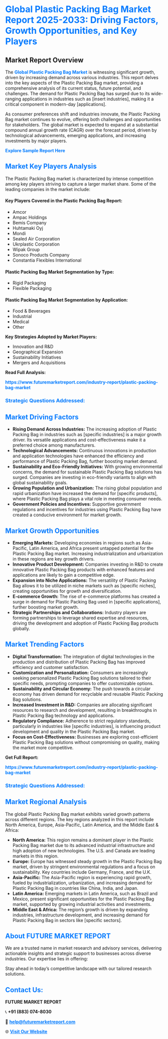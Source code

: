 <h1 style="color: #007BFF;">Global Plastic Packing Bag Market Report 2025-2033: Driving Factors, Growth Opportunities, and Key Players</h1>

<section id="overview">
<h2>Market Report Overview</h2>
<p>The <a href="https://www.futuremarketreport.com/industry-report/plastic-packing-bag-market" style="color: #007BFF; text-decoration: none;"><strong>Global Plastic Packing Bag Market</strong></a> is witnessing significant growth, driven by increasing demand across various industries. This report delves into the key aspects of the Plastic Packing Bag market, providing a comprehensive analysis of its current status, future potential, and challenges. The demand for Plastic Packing Bag has surged due to its wide-ranging applications in industries such as [insert industries], making it a critical component in modern-day [applications].</p>
<p>As consumer preferences shift and industries innovate, the Plastic Packing Bag market continues to evolve, offering both challenges and opportunities for stakeholders. The global market is expected to expand at a substantial compound annual growth rate (CAGR) over the forecast period, driven by technological advancements, emerging applications, and increasing investments by major players.</p>
</section>

<section id="overview">
<p><a href="https://www.futuremarketreport.com/request-sample/reportId=107350" style="color: #007BFF; text-decoration: none;"><strong>Explore Sample Report Here</strong></a></p>
</section>

<section id="key-players">
<h2 style="color: #007BFF;">Market Key Players Analysis</h2>
<p>The Plastic Packing Bag market is characterized by intense competition among key players striving to capture a larger market share. Some of the leading companies in the market include:</p>
<h4>Key Players Covered in the Plastic Packing Bag Report:</h4>
<ul><li>Amcor</li><li>Ampac Holdings</li><li>Bemis Company</li><li>Huhtamaki Oyj</li><li>Mondi</li><li>Sealed Air Corporation</li><li>Ukrplastic Corporation</li><li>Wipak Group</li><li>Sonoco Products Company</li><li>Constantia Flexibles International</li></ul>
<h4>Plastic Packing Bag Market Segmentation by Type:</h4>
<ul><li>Rigid Packaging</li><li>Flexible Packaging</li></ul>

<h4>Plastic Packing Bag Market Segmentation by Application:</h4>
<ul><li>Food &amp; Beverages</li><li>Industrial</li><li>Medical</li><li>Other</li></ul>
<p><strong>Key Strategies Adopted by Market Players:</strong></p>
<ul>
<li>Innovation and R&D</li>
<li>Geographical Expansion</li>
<li>Sustainability Initiatives</li>
<li>Mergers and Acquisitions</li>
</ul>
</section>

<section>
<p><strong>Read Full Analysis: </strong></p><a href="https://www.futuremarketreport.com/industry-report/plastic-packing-bag-market" style="color: #007BFF; text-decoration: none;"><strong>https://www.futuremarketreport.com/industry-report/plastic-packing-bag-market</strong></a>
<h3 style="color: #007BFF;">Strategic Questions Addressed:</h3>
</section>

<section id="driving-factors">
<h2 style="color: #007BFF;">Market Driving Factors</h2>
<ul>
<li><strong>Rising Demand Across Industries:</strong> The increasing adoption of Plastic Packing Bag in industries such as [specific industries] is a major growth driver. Its versatile applications and cost-effectiveness make it a preferred choice among manufacturers.</li>
<li><strong>Technological Advancements:</strong> Continuous innovations in production and application technologies have enhanced the efficiency and performance of Plastic Packing Bag, further boosting market demand.</li>
<li><strong>Sustainability and Eco-Friendly Initiatives:</strong> With growing environmental concerns, the demand for sustainable Plastic Packing Bag solutions has surged. Companies are investing in eco-friendly variants to align with global sustainability goals.</li>
<li><strong>Growing Population and Urbanization:</strong> The rising global population and rapid urbanization have increased the demand for [specific products], where Plastic Packing Bag plays a vital role in meeting consumer needs.</li>
<li><strong>Government Policies and Incentives:</strong> Supportive government regulations and incentives for industries using Plastic Packing Bag have created a conducive environment for market growth.</li>
</ul>
</section>

<section id="growth-opportunities">
<h2 style="color: #007BFF;">Market Growth Opportunities</h2>
<ul>
<li><strong>Emerging Markets:</strong> Developing economies in regions such as Asia-Pacific, Latin America, and Africa present untapped potential for the Plastic Packing Bag market. Increasing industrialization and urbanization in these regions are key growth drivers.</li>
<li><strong>Innovative Product Development:</strong> Companies investing in R&D to create innovative Plastic Packing Bag products with enhanced features and applications are likely to gain a competitive edge.</li>
<li><strong>Expansion into Niche Applications:</strong> The versatility of Plastic Packing Bag allows it to be utilized in niche markets such as [specific niches], creating opportunities for growth and diversification.</li>
<li><strong>E-commerce Growth:</strong> The rise of e-commerce platforms has created a surge in demand for Plastic Packing Bag used in [specific applications], further boosting market growth.</li>
<li><strong>Strategic Partnerships and Collaborations:</strong> Industry players are forming partnerships to leverage shared expertise and resources, driving the development and adoption of Plastic Packing Bag products globally.</li>
</ul>
</section>

<section id="trending-factors">
<h2 style="color: #007BFF;">Market Trending Factors</h2>
<ul>
<li><strong>Digital Transformation:</strong> The integration of digital technologies in the production and distribution of Plastic Packing Bag has improved efficiency and customer satisfaction.</li>
<li><strong>Customization and Personalization:</strong> Consumers are increasingly seeking personalized Plastic Packing Bag solutions tailored to their specific needs, prompting companies to offer customizable options.</li>
<li><strong>Sustainability and Circular Economy:</strong> The push towards a circular economy has driven demand for recyclable and reusable Plastic Packing Bag solutions.</li>
<li><strong>Increased Investment in R&D:</strong> Companies are allocating significant resources to research and development, resulting in breakthroughs in Plastic Packing Bag technology and applications.</li>
<li><strong>Regulatory Compliance:</strong> Adherence to strict regulatory standards, particularly in industries like [specific industries], is influencing product development and quality in the Plastic Packing Bag market.</li>
<li><strong>Focus on Cost-Effectiveness:</strong> Businesses are exploring cost-efficient Plastic Packing Bag solutions without compromising on quality, making the market more competitive.</li>
</ul>
</section>

<section>
<p><strong>Get Full Report: </strong></p><a href="https://www.futuremarketreport.com/industry-report/plastic-packing-bag-market" style="color: #007BFF; text-decoration: none;"><strong>https://www.futuremarketreport.com/industry-report/plastic-packing-bag-market</strong></a>
<h3 style="color: #007BFF;">Strategic Questions Addressed:</h3>
</section>


<section id="regional-analysis">
<h2 style="color: #007BFF;">Market Regional Analysis</h2>
<p>The global Plastic Packing Bag market exhibits varied growth patterns across different regions. The key regions analyzed in this report include North America, Europe, Asia-Pacific, Latin America, and the Middle East & Africa:</p>
<ul>
<li><strong>North America:</strong> This region remains a dominant player in the Plastic Packing Bag market due to its advanced industrial infrastructure and high adoption of new technologies. The U.S. and Canada are leading markets in this region.</li>
<li><strong>Europe:</strong> Europe has witnessed steady growth in the Plastic Packing Bag market, driven by stringent environmental regulations and a focus on sustainability. Key countries include Germany, France, and the U.K.</li>
<li><strong>Asia-Pacific:</strong> The Asia-Pacific region is experiencing rapid growth, fueled by industrialization, urbanization, and increasing demand for Plastic Packing Bag in countries like China, India, and Japan.</li>
<li><strong>Latin America:</strong> Emerging markets in Latin America, such as Brazil and Mexico, present significant opportunities for the Plastic Packing Bag market, supported by growing industrial activities and investments.</li>
<li><strong>Middle East & Africa:</strong> The region’s growth is driven by expanding industries, infrastructure development, and increasing demand for Plastic Packing Bag in sectors like [specific sectors].</li>
</ul>
</section>

<footer>
<h2 style="color: #007BFF;">About FUTURE MARKET REPORT</h2>
<p>We are a trusted name in market research and advisory services, delivering actionable insights and strategic support to businesses across diverse industries. Our expertise lies in offering:</p>

<p>Stay ahead in today’s competitive landscape with our tailored research solutions.</p>

<h2 style="color: #007BFF;">Contact Us:</h2>
<p><strong>FUTURE MARKET REPORT</strong></p>
<p>📞 <strong>+91 (883) 074-8030</strong></p>
<p>📧 <strong><a href="mailto:help@futuremarketreport.com" style="color: #007BFF;">help@futuremarketreport.com</a></strong></p>
<p>🌐 <strong><a href="https://www.futuremarketreport.com/" style="color: #007BFF;">Visit Our Website</a></strong></p>
</footer>